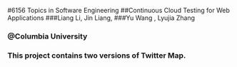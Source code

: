 #6156 Topics in Software Engineering
##Continuous Cloud Testing for Web Applications
###Liang Li, Jin Liang,
###Yu Wang , Lyujia Zhang
### @Columbia University
### This project contains two versions of Twitter Map. 
